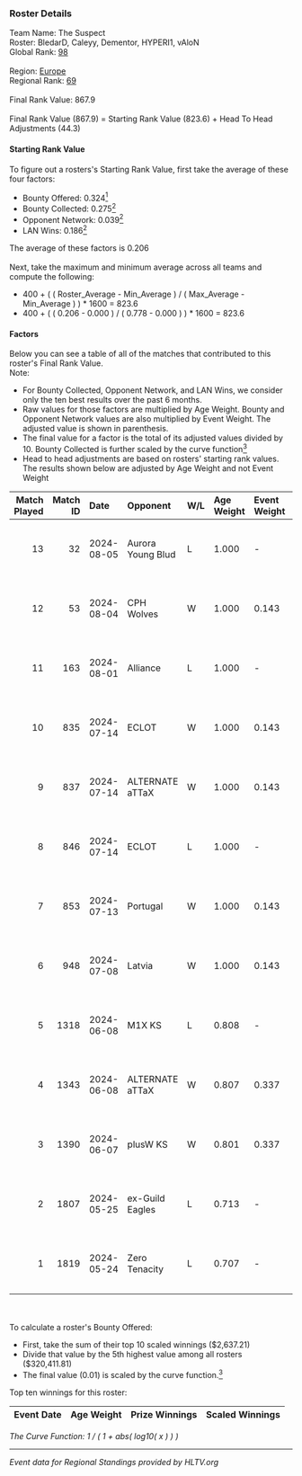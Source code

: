 ### Roster Details<br />
Team Name: The Suspect<br />
Roster: BledarD, Caleyy, Dementor, HYPERI1, vAloN<br />
Global Rank: [98](../standings_global.md)<br />
<br />
Region: [Europe]( ../standings_europe.md)<br />
Regional Rank: [69]( ../standings_europe.md)<br />
<br />
Final Rank Value:  867.9<br />
<br />
Final Rank Value (867.9) = Starting Rank Value (823.6) + Head To Head Adjustments (44.3)<br />

#### Starting Rank Value<br />
To figure out a rosters's Starting Rank Value, first take the average of these four factors:<br />
- Bounty Offered: 0.324[<sup>1</sup>](#table2)
- Bounty Collected: 0.275[<sup>2</sup>](#table1)
- Opponent Network: 0.039[<sup>2</sup>](#table1)
- LAN Wins: 0.186[<sup>2</sup>](#table1)

The average of these factors is 0.206<br />
<br />
Next, take the maximum and minimum average across all teams and compute the following:<br />
- 400 + ( ( Roster_Average - Min_Average ) / ( Max_Average - Min_Average ) ) * 1600 = 823.6
- 400 + ( ( 0.206 - 0.000 ) / ( 0.778 - 0.000 ) ) * 1600 = 823.6


#### Factors<br />
Below you can see a table of all of the matches that contributed to this roster's Final Rank Value.<br />
Note:<br />

- For Bounty Collected, Opponent Network, and LAN Wins, we consider only the ten best results over the past 6 months.
- Raw values for those factors are multiplied by Age Weight. Bounty and Opponent Network values are also multiplied by Event Weight. The adjusted value is shown in parenthesis.
- The final value for a factor is the total of its adjusted values divided by 10. Bounty Collected is further scaled by the curve function[<sup>3</sup>](#curveFunction)
- Head to head adjustments are based on rosters' starting rank values. The results shown below are adjusted by Age Weight and not Event Weight
<span id="table1"></span><br />


| Match Played | Match ID | Date       | Opponent          | W/L | Age Weight | Event Weight | Bounty Collected | Opponent Network | LAN Wins  | H2H Adj. | Roster                                    |
| -: | -: | :- | :- | :- | :- | :- | :- | :- | :- | -: | :- |
|           13 |       32 | 2024-08-05 | Aurora Young Blud | L   | 1.000      | -            | -                | -                | -         |   -10.49 | BledarD, Caleyy, Dementor, HYPERI1, vAloN |
|           12 |       53 | 2024-08-04 | CPH Wolves        | W   | 1.000      | 0.143        | 0.004 (0.001)    | 0.353 (0.050)    | 0 (0.000) |    14.03 | BledarD, Caleyy, Dementor, HYPERI1, vAloN |
|           11 |      163 | 2024-08-01 | Alliance          | L   | 1.000      | -            | -                | -                | -         |   -16.49 | BledarD, Caleyy, Dementor, HYPERI1, vAloN |
|           10 |      835 | 2024-07-14 | ECLOT             | W   | 1.000      | 0.143        | 0.061 (0.009)    | 0.537 (0.077)    | 0 (0.000) |    25.56 | BledarD, Caleyy, deb0, Dementor, HYPERI1  |
|            9 |      837 | 2024-07-14 | ALTERNATE aTTaX   | W   | 1.000      | 0.143        | 0.031 (0.004)    | 0.537 (0.077)    | 0 (0.000) |    18.04 | BledarD, Caleyy, deb0, Dementor, HYPERI1  |
|            8 |      846 | 2024-07-14 | ECLOT             | L   | 1.000      | -            | -                | -                | -         |    -4.99 | BledarD, Caleyy, deb0, Dementor, HYPERI1  |
|            7 |      853 | 2024-07-13 | Portugal          | W   | 1.000      | 0.143        | 0.003 (0.000)    | 0.115 (0.016)    | 0 (0.000) |     9.04 | BledarD, Caleyy, deb0, Dementor, HYPERI1  |
|            6 |      948 | 2024-07-08 | Latvia            | W   | 1.000      | 0.143        | 0.006 (0.001)    | 0.134 (0.019)    | 0 (0.000) |    16.76 | BledarD, Caleyy, deb0, Dementor, HYPERI1  |
|            5 |     1318 | 2024-06-08 | M1X KS            | L   | 0.808      | -            | -                | -                | -         |   -11.33 | BledarD, Caleyy, Dementor, HYPERI1, vAloN |
|            4 |     1343 | 2024-06-08 | ALTERNATE aTTaX   | W   | 0.807      | 0.337        | 0.031 (0.008)    | 0.537 (0.146)    | 1 (0.807) |    15.35 | BledarD, Caleyy, Dementor, HYPERI1, vAloN |
|            3 |     1390 | 2024-06-07 | plusW KS          | W   | 0.801      | 0.337        | 0.000 (0.000)    | 0.000 (0.000)    | 1 (0.801) |     2.28 | BledarD, Caleyy, Dementor, HYPERI1, vAloN |
|            2 |     1807 | 2024-05-25 | ex-Guild Eagles   | L   | 0.713      | -            | -                | -                | -         |    -9.78 | BledarD, Caleyy, Dementor, HYPERI1, vAloN |
|            1 |     1819 | 2024-05-24 | Zero Tenacity     | L   | 0.707      | -            | -                | -                | -         |    -3.70 | BledarD, Caleyy, Dementor, HYPERI1, vAloN |

<br />
<span id="table2"></span><br />
To calculate a roster's Bounty Offered:<br />

- First, take the sum of their top 10 scaled winnings ($2,637.21)
- Divide that value by the 5th highest value among all rosters ($320,411.81)
- The final value (0.01) is scaled by the curve function.[<sup>3</sup>](#curveFunction)

Top ten winnings for this roster:<br />

| Event Date | Age Weight | Prize Winnings | Scaled Winnings |
| :- | -: | :- | :- |


<span id="curveFunction"></span>_The Curve Function: 1 / ( 1 + abs( log10( x ) ) )_<br />

---
_Event data for Regional Standings provided by HLTV.org_<br />
